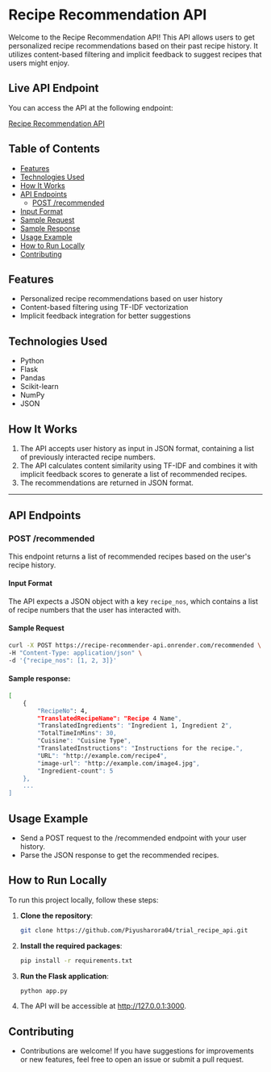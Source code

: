 # Recipe Recommendation API

Welcome to the Recipe Recommendation API! This API allows users to get personalized recipe recommendations based on their past recipe history. It utilizes content-based filtering and implicit feedback to suggest recipes that users might enjoy.

## Live API Endpoint

You can access the API at the following endpoint:

[Recipe Recommendation API](https://recipe-recommender-api.onrender.com/recommended)


## Table of Contents

- [Features](#features)
- [Technologies Used](#technologies-used)
- [How It Works](#how-it-works)
- [API Endpoints](#api-endpoints)
  - [POST /recommended](#post-recommended)
- [Input Format](#input-format)
- [Sample Request](#sample-request)
- [Sample Response](#sample-response)
- [Usage Example](#usage-example)
- [How to Run Locally](#how-to-run-locally)
- [Contributing](#contributing)


## Features

- Personalized recipe recommendations based on user history
- Content-based filtering using TF-IDF vectorization
- Implicit feedback integration for better suggestions



## Technologies Used

- Python
- Flask
- Pandas
- Scikit-learn
- NumPy
- JSON


## How It Works

1. The API accepts user history as input in JSON format, containing a list of previously interacted recipe numbers.
2. The API calculates content similarity using TF-IDF and combines it with implicit feedback scores to generate a list of recommended recipes.
3. The recommendations are returned in JSON format.

---

## API Endpoints

### POST /recommended

This endpoint returns a list of recommended recipes based on the user's recipe history.

#### Input Format

The API expects a JSON object with a key `recipe_nos`, which contains a list of recipe numbers that the user has interacted with.

#### Sample Request

```bash
curl -X POST https://recipe-recommender-api.onrender.com/recommended \
-H "Content-Type: application/json" \
-d '{"recipe_nos": [1, 2, 3]}'
```
#### Sample response:
```bash
[
    {
        "RecipeNo": 4,
        "TranslatedRecipeName": "Recipe 4 Name",
        "TranslatedIngredients": "Ingredient 1, Ingredient 2",
        "TotalTimeInMins": 30,
        "Cuisine": "Cuisine Type",
        "TranslatedInstructions": "Instructions for the recipe.",
        "URL": "http://example.com/recipe4",
        "image-url": "http://example.com/image4.jpg",
        "Ingredient-count": 5
    },
    ...
]
```


## Usage Example
- Send a POST request to the /recommended endpoint with your user history.
- Parse the JSON response to get the recommended recipes.



## How to Run Locally
To run this project locally, follow these steps:

1. **Clone the repository**:
   ```bash
   git clone https://github.com/Piyusharora04/trial_recipe_api.git
   ```
2. **Install the required packages**:
   ```bash
   pip install -r requirements.txt
3. **Run the Flask application**:
   ```bash
   python app.py
4. The API will be accessible at http://127.0.0.1:3000.



## Contributing
- Contributions are welcome! If you have suggestions for improvements or new features, feel free to open an issue or submit a pull request.



